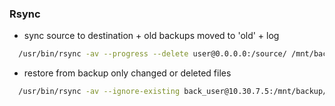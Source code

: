### Rsync

- sync source to destination + old backups moved to 'old' + log
```bash
  /usr/bin/rsync -av --progress --delete user@0.0.0.0:/source/ /mnt/backup --backup --backup-dir=/mnt/backup/old/`date +%Y-%m-%d`/ >> /var/log/rsync/backup-`date +%Y-%m-%d`.log
```

- restore from backup only changed or deleted files
```bash
  /usr/bin/rsync -av --ignore-existing back_user@10.30.7.5:/mnt/backup/www/ /var/www/
```